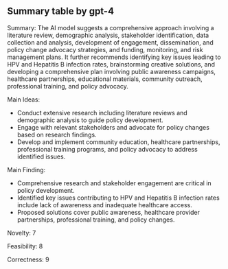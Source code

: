 ## Summary table by gpt-4
Summary: 
The AI model suggests a comprehensive approach involving a literature review, demographic analysis, stakeholder identification, data collection and analysis, development of engagement, dissemination, and policy change advocacy strategies, and funding, monitoring, and risk management plans. It further recommends identifying key issues leading to HPV and Hepatitis B infection rates, brainstorming creative solutions, and developing a comprehensive plan involving public awareness campaigns, healthcare partnerships, educational materials, community outreach, professional training, and policy advocacy.

Main Ideas: 
- Conduct extensive research including literature reviews and demographic analysis to guide policy development.
- Engage with relevant stakeholders and advocate for policy changes based on research findings.
- Develop and implement community education, healthcare partnerships, professional training programs, and policy advocacy to address identified issues.

Main Finding: 
- Comprehensive research and stakeholder engagement are critical in policy development.
- Identified key issues contributing to HPV and Hepatitis B infection rates include lack of awareness and inadequate healthcare access.
- Proposed solutions cover public awareness, healthcare provider partnerships, professional training, and policy changes.

Novelty: 7

Feasibility: 8

Correctness: 9